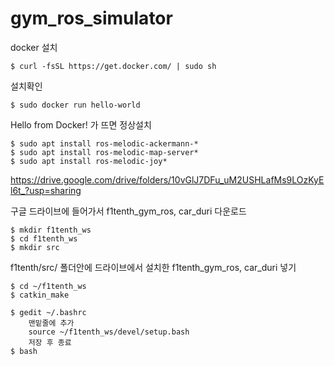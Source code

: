 # gym_ros_simulator

docker 설치

    $ curl -fsSL https://get.docker.com/ | sudo sh

설치확인

    $ sudo docker run hello-world

Hello from Docker! 가 뜨면 정상설치

    $ sudo apt install ros-melodic-ackermann-*
    $ sudo apt install ros-melodic-map-server*
    $ sudo apt install ros-melodic-joy*


https://drive.google.com/drive/folders/10vGlJ7DFu_uM2USHLafMs9LOzKyEl6t_?usp=sharing

구글 드라이브에 들어가서 f1tenth_gym_ros, car_duri 다운로드

    $ mkdir f1tenth_ws
    $ cd f1tenth_ws
    $ mkdir src


f1tenth/src/ 폴더안에 드라이브에서 설치한 f1tenth_gym_ros, car_duri 넣기

    $ cd ~/f1tenth_ws
    $ catkin_make
    
    $ gedit ~/.bashrc
        맨밑줄에 추가
        source ~/f1tenth_ws/devel/setup.bash
        저장 후 종료   
    $ bash
